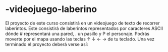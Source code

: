 # -videojuego-laberino

El proyecto de este curso consistirá en un videojuego de texto de recorrer laberintos. Este consistirá de laberintos representados por caracteres ASCII dónde # representará una pared, . un pasillo y P el personaje.
Podrás moverte por el mapa usando las teclas ↑ ↓ ← → de tu teclado.
Una vez terminado el proyecto deberá verse así:
